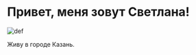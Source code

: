 # __Привет, меня зовут Светлана!__

![def](https://static.life.ru/posts/2019/06/1222416/7f3e6f4df5b7a524a4400d88282d28fe.gif)

Живу в городе Казань.

